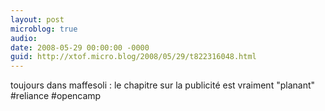 ```yaml
---
layout: post
microblog: true
audio: 
date: 2008-05-29 00:00:00 -0000
guid: http://xtof.micro.blog/2008/05/29/t822316048.html
---
```

toujours dans maffesoli : le chapitre sur la publicité est vraiment "planant" #reliance #opencamp
